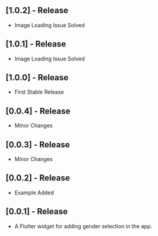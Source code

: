 ## [1.0.2] - Release

* Image Loading Issue Solved

## [1.0.1] - Release

* Image Loading Issue Solved

## [1.0.0] - Release

* First Stable Release

## [0.0.4] - Release

* Minor Changes

## [0.0.3] - Release

* Minor Changes

## [0.0.2] - Release

* Example Added

## [0.0.1] - Release

* A Flutter widget for adding gender selection in the app.

